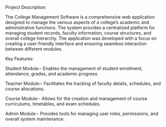 Project Description:

The College Management Software is a comprehensive web application designed to manage the various aspects of a college’s academic and administrative functions. The system provides a centralized platform for managing student records, faculty information, course structures, and overall college hierarchy. The application was developed with a focus on creating a user-friendly interface and ensuring seamless interaction between different modules.

Key Features:

Student Module:-
Enables the management of student enrollment, attendance, grades, and academic progress.

Teacher Module:-
Facilitates the tracking of faculty details, schedules, and course allocations.

Course Module:-
Allows for the creation and management of course curriculums, timetables, and exam schedules.

Admin Module:-
Provides tools for managing user roles, permissions, and overall system maintenance.
